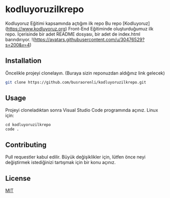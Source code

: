 # kodluyoruzilkrepo
Kodluyoruz Eğitimi kapsamında açtığım ilk repo
Bu repo [Kodluyoruz] (https://www.kodluyoruz.org) Front-End Eğitiminde oluşturduğumuz ilk repo. İçerisinde bir adet README dosyası, bir adet de index.html barındırıyor.
!(https://avatars.githubusercontent.com/u/30476529?s=200&v=4)
## Installation
Öncelikle projeyi clonelayın. (Buraya sizin reponuzdan aldığınız link gelecek)
```bash
git clone https://github.com/busraorenli/kodluyoruzilkrepo.git
```
## Usage
Projeyi cloneladıktan sonra Visual Studio Code programında açınız.
Linux için:
```linux
cd kodluyoruzilkrepo
code .
```
## Contributing
Pull requestler kabul edilir. Büyük değişiklikler için, lütfen önce neyi değiştirmek istediğinizi tartışmak için bir konu açınız.
## License
[MIT](https://choosealicense.com/licenses/mit/)